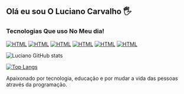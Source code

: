 ## Olá eu sou O Luciano Carvalho 🖐️

### Tecnologias Que uso No Meu dia!
[![HTML](https://img.shields.io/badge/HTML5-E34F26?style=for-the-badge&logo=html5&logoColor=white)]()
[![HTML](https://img.shields.io/badge/CSS3-1572B6?style=for-the-badge&logo=css3&logoColor=white)]()
[![HTML](https://img.shields.io/badge/JavaScript-F7DF1E?style=for-the-badge&logo=javascript&logoColor=black)]()
[![HTML](https://img.shields.io/badge/C%23-239120?style=for-the-badge&logo=c-sharp&logoColor=white)]()
[![HTML](https://img.shields.io/badge/.NET-5C2D91?style=for-the-badge&logo=.net&logoColor=white)]()
[![HTML](https://img.shields.io/badge/C-00599C?style=for-the-badge&logo=c&logoColor=white)]()


![Luciano GitHub stats](https://github-readme-stats.vercel.app/api?username=LucianoCarvalho0106&show_icons=true&theme=dracula)

[![Top Langs](https://github-readme-stats.vercel.app/api/top-langs/?username=LucianoCarvalho0106&langs_count=8)](https://github.com/LucianoCarvalho0106/github-readme-stats)

Apaixonado por tecnologia, educação e por mudar a vida das pessoas através da programação.
